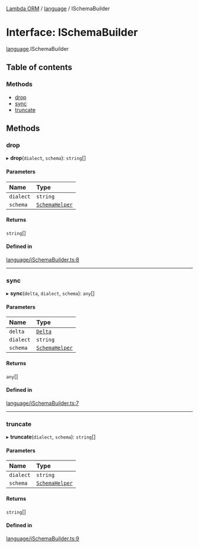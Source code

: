 [Lambda ORM](../README.md) / [language](../modules/language.md) / ISchemaBuilder

# Interface: ISchemaBuilder

[language](../modules/language.md).ISchemaBuilder

## Table of contents

### Methods

- [drop](language.ISchemaBuilder.md#drop)
- [sync](language.ISchemaBuilder.md#sync)
- [truncate](language.ISchemaBuilder.md#truncate)

## Methods

### drop

▸ **drop**(`dialect`, `schema`): `string`[]

#### Parameters

| Name | Type |
| :------ | :------ |
| `dialect` | `string` |
| `schema` | [`SchemaHelper`](../classes/schema.SchemaHelper.md) |

#### Returns

`string`[]

#### Defined in

[language/iSchemaBuilder.ts:8](https://github.com/FlavioLionelRita/lambda-orm/blob/eec4cd3/src/orm/language/iSchemaBuilder.ts#L8)

___

### sync

▸ **sync**(`delta`, `dialect`, `schema`): `any`[]

#### Parameters

| Name | Type |
| :------ | :------ |
| `delta` | [`Delta`](../classes/model.Delta.md) |
| `dialect` | `string` |
| `schema` | [`SchemaHelper`](../classes/schema.SchemaHelper.md) |

#### Returns

`any`[]

#### Defined in

[language/iSchemaBuilder.ts:7](https://github.com/FlavioLionelRita/lambda-orm/blob/eec4cd3/src/orm/language/iSchemaBuilder.ts#L7)

___

### truncate

▸ **truncate**(`dialect`, `schema`): `string`[]

#### Parameters

| Name | Type |
| :------ | :------ |
| `dialect` | `string` |
| `schema` | [`SchemaHelper`](../classes/schema.SchemaHelper.md) |

#### Returns

`string`[]

#### Defined in

[language/iSchemaBuilder.ts:9](https://github.com/FlavioLionelRita/lambda-orm/blob/eec4cd3/src/orm/language/iSchemaBuilder.ts#L9)
